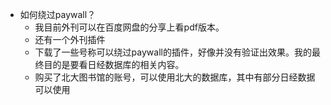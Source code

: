 - 如何绕过paywall？
    - 我目前外刊可以在百度网盘的分享上看pdf版本。
    - 还有一个外刊插件
    - 下载了一些号称可以绕过paywall的插件，好像并没有验证出效果。我的最终目的是要看日经数据库的相关内容。
    - 购买了北大图书馆的账号，可以使用北大的数据库，其中有部分日经数据可以使用
